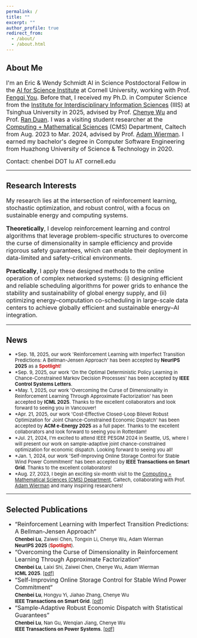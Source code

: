 ```yaml
---
permalink: /
title: ""
excerpt: ""
author_profile: true
redirect_from: 
  - /about/
  - /about.html
---
```


## About Me ##
<font size=3> I'm an Eric & Wendy Schmidt AI in Science Postdoctoral Fellow in the <a href="https://science.ai.cornell.edu/" target="_blank">AI for Science Institute</a> at Cornell University, working with Prof. <a href="https://www.peese.org/professor/" target="_blank">Fengqi You</a>. Before that, I received my Ph.D. in Computer Science from the <a href="https://iiis.tsinghua.edu.cn/en/" target="_blank">Institute for Interdisciplinary Information Sciences</a> (IIIS) at Tsinghua University in 2025, advised by Prof. <a href="http://www.wuchenye.cn/" target="_blank">Chenye Wu</a> and Prof. <a href="https://iiis.tsinghua.edu.cn/en/People/Faculty/DuanRan.htm" target="_blank">Ran Duan</a>. I was a visiting student researcher at the <a href="https://www.cms.caltech.edu/" target="_blank">Computing + Mathematical Sciences</a> (CMS) Department, Caltech from Aug. 2023 to Mar. 2024, advised by Prof. <a href="https://adamwierman.com/" target="_blank">Adam Wierman</a>. I earned my bachelor's degree in Computer Software Engineering from Huazhong University of Science & Technology in 2020. </font>





<p><font size=3> Contact: chenbei DOT lu AT cornell.edu</font></p>


---
## Research Interests ##
<font size=3> 

<p>My research lies at the intersection of reinforcement learning, stochastic optimization, and robust control, with a focus on sustainable energy and computing systems. </p>

<p><b>Theoretically</b>, I develop reinforcement learning and control algorithms that leverage problem-specific structures to overcome the curse of dimensionality in sample efficiency and provide rigorous safety guarantees, which can enable their deployment in data-limited and safety-critical environments. </p>

<p><b>Practically</b>, I apply these designed methods to the online operation of complex networked systems: (i) designing efficient and reliable scheduling algorithms for power grids to enhance the stability and sustainability of global energy supply, and (ii) optimizing energy–computation co-scheduling in large-scale data centers to achieve globally efficient and sustainable energy–AI integration.</p>

 

</font>





---
## News ##
<ul>
  <li><font size=2>*Sep. 18, 2025, our work 'Reinforcement Learning with Imperfect Transition Predictions: A Bellman-Jensen Approach' has been accepted by <b>NeurIPS 2025</b> as a <strong style="color:#d00000;">Spotlight</strong>! </font> </li>
  <li><font size=2>*Sep. 9, 2025, our work 'On the Optimal Deterministic Policy Learning in Chance-Constrained Markov Decision Processes' has been accepted by <b>IEEE Control Systems Letters</b>. </font> </li>
  <li><font size=2>*May. 1, 2025, our work 'Overcoming the Curse of Dimensionality in Reinforcement Learning Through Approximate Factorization' has been accepted by <b>ICML 2025</b>. Thanks to the excellent collaborators and look forward to seeing you in Vancouver! </font> </li>
   <li><font size=2>*Apr. 21, 2025, our work 'Cost-Effective Closed-Loop Bilevel Robust Optimization for Joint Chance-Constrained Economic Dispatch' has been accepted by <b>ACM e-Energy 2025</b> as a full paper. Thanks to the excellent collaborators and look forward to seeing you in Rotterdam! </font> </li>
  <li><font size=2>*Jul. 21, 2024, I'm excited to attend IEEE PESGM 2024 in Seattle, US, where I will present our work on sample-adaptive joint chance-constrained optimization for economic dispatch. Looking forward to seeing you all!</font> </li>
  <li><font size=2>*Jan. 1, 2024, our work 'Self-Improving Online Storage Control for Stable Wind Power Commitment' has been accepted by <b>IEEE Transactions on Smart Grid</b>. Thanks to the excellent collaborators! </font> </li>
<li><font size=2>*Aug. 27, 2023, I begin an exciting six-month visit to the <a href="https://www.cms.caltech.edu/" target="_blank">Computing + Mathematical Sciences (CMS) Department</a>, Caltech, collaborating with Prof. <a href="https://adamwierman.com/" target="_blank">Adam Wierman</a> and many inspiring researchers!</font> </li>
</ul>


---
## Selected Publications ##
<ul>
  <li><font size=3>“Reinforcement Learning with Imperfect Transition Predictions: A Bellman-Jensen Approach“<font size=3>  <br>
  <font size=2> <b>Chenbei Lu</b>, Zaiwei Chen, Tongxin Li, Chenye Wu, Adam Wierman<font size=2> <br>
    <font size=2><b>NeurIPS 2025 </b>(<strong style="color:#d00000;">Spotlight</strong>). <font size=2>  
<li><font size=3>“Overcoming the Curse of Dimensionality in Reinforcement Learning Through Approximate Factorization“<font size=3>  <br>
  <font size=2> <b>Chenbei Lu</b>, Laixi Shi, Zaiwei Chen, Chenye Wu, Adam Wierman<font size=2> <br>
    <font size=2><b>ICML 2025</b>. <font size=2>  <a href="https://openreview.net/pdf?id=aEsIW59zDm">[pdf]</a>
  <li><font size=3>“Self-Improving Online Storage Control for Stable Wind Power Commitment“<font size=3>  <br>
  <font size=2> <b>Chenbei Lu</b>, Hongyu Yi, Jiahao Zhang, Chenye Wu<font size=2> <br>
    <font size=2><b>IEEE Transactions on Smart Grid</b>. <font size=2>  <a href="https://eldertrump.github.io/files/Self-Improving_Online_Storage_Control_for_Stable_Wind_Power_Commitment.pdf">[pdf]</a>
  <li><font size=3>“Sample-Adaptive Robust Economic Dispatch with Statistical Guarantees” <font size=3>  <br>
    <font size=2> <b>Chenbei Lu</b>, Nan Gu, Wenqian Jiang, Chenye Wu<font size=2> <br>
    <font size=2><b>IEEE Transactions on Power Systems</b>. <font size=2> <a href="https://eldertrump.github.io/files/Sample-Adaptive_Robust_Economic_Dispatch_With_Statistically_Feasible_Guarantees (1).pdf" target="_blank">[pdf]</a>
  








